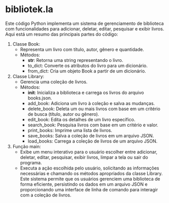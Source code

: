 # bibliotek.la

Este código Python implementa um sistema de gerenciamento de biblioteca com funcionalidades para adicionar, deletar, editar, pesquisar e exibir livros. Aqui está um resumo das principais partes do código:
1. Classe Book:
    * Representa um livro com título, autor, gênero e quantidade.
    * Métodos:
        * __str__: Retorna uma string representando o livro.
        * to_dict: Converte os atributos do livro para um dicionário.
        * from_dict: Cria um objeto Book a partir de um dicionário.
2. Classe Library:
    * Gerencia uma coleção de livros.
    * Métodos:
        * __init__: Inicializa a biblioteca e carrega os livros do arquivo books.json.
        * add_book: Adiciona um livro à coleção e salva as mudanças.
        * delete_book: Deleta um ou mais livros com base em um critério de busca (título, autor ou gênero).
        * edit_book: Edita os detalhes de um livro específico.
        * search_book: Pesquisa livros com base em um critério e valor.
        * print_books: Imprime uma lista de livros.
        * save_books: Salva a coleção de livros em um arquivo JSON.
        * load_books: Carrega a coleção de livros de um arquivo JSON.
3. Função main:
    * Exibe um menu interativo para o usuário escolher entre adicionar, deletar, editar, pesquisar, exibir livros, limpar a tela ou sair do programa.
    * Executa a ação escolhida pelo usuário, solicitando as informações necessárias e chamando os métodos apropriados da classe Library.
Este sistema permite que os usuários gerenciem uma biblioteca de forma eficiente, persistindo os dados em um arquivo JSON e proporcionando uma interface de linha de comando para interagir com a coleção de livros.
